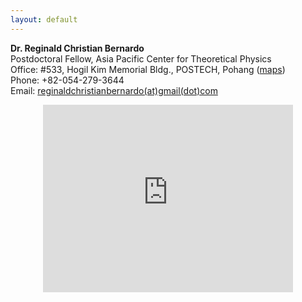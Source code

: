 ```yaml
---
layout: default
---
```



**Dr. Reginald Christian Bernardo** <br />
Postdoctoral Fellow, Asia Pacific Center for Theoretical Physics <br />
Office: #533, Hogil Kim Memorial Bldg., POSTECH, Pohang ([maps](https://maps.app.goo.gl/KJERUL197LvimWFi6)) <br />
Phone: +82-054-279-3644 <br />
Email: [reginaldchristianbernardo(at)gmail(dot)com](mailto:reginaldchristianbernardo@gmail.com) <br />

<center><iframe src="https://www.google.com/maps/embed?pb=!1m14!1m8!1m3!1d12909.340593046863!2d129.3223337!3d36.0121084!3m2!1i1024!2i768!4f13.1!3m3!1m2!1s0x356701d5a440430d%3A0x5a66c89a2aab063f!2sAsia%20Pacific%20Center%20for%20Theoretical%20Physics!5e0!3m2!1sen!2skr!4v1698763282493!5m2!1sen!2skr" width="400" height="300" style="border:0;" allowfullscreen="" loading="lazy" referrerpolicy="no-referrer-when-downgrade"></iframe></center>